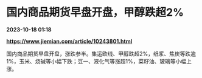 # 国内商品期货早盘开盘，甲醇跌超2%

**2023-10-18 01:18**

**https://www.jiemian.com/article/10243801.html**

国内商品期货早盘开盘，涨跌参半。集运欧线、甲醇跌超2%，纸浆、焦炭等跌逾1%，玉米、烧碱等小幅下跌；豆一、液化气等涨超1%，菜籽油、玻璃等小幅上涨。